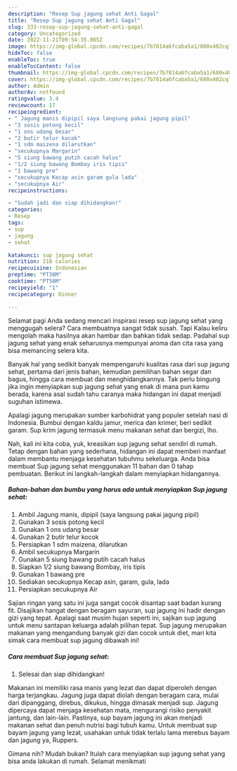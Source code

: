 ```yaml
---
description: "Resep Sup jagung sehat Anti Gagal"
title: "Resep Sup jagung sehat Anti Gagal"
slug: 333-resep-sup-jagung-sehat-anti-gagal
category: Uncategorized
date: 2022-11-21T09:54:35.065Z
image: https://img-global.cpcdn.com/recipes/7b7814a6fcaba5a1/680x482cq70/sup-jagung-sehat-foto-resep-utama.jpg
hideToc: false
enableToc: true
enableTocContent: false
thumbnail: https://img-global.cpcdn.com/recipes/7b7814a6fcaba5a1/680x482cq70/sup-jagung-sehat-foto-resep-utama.jpg
cover: https://img-global.cpcdn.com/recipes/7b7814a6fcaba5a1/680x482cq70/sup-jagung-sehat-foto-resep-utama.jpg
author: Admin
authorAv: notfound
ratingvalue: 3.4
reviewcount: 17
recipeingredient:
- " Jagung manis dipipil saya langsung pakai jagung pipil"
- "3 sosis potong kecil"
- "1 ons udang besar"
- "2 butir telur kocok"
- "1 sdm maizena dilarutkan"
- "secukupnya Margarin"
- "5 siung bawang putih cacah halus"
- "1/2 siung bawang Bombay iris tipis"
- "1 bawang pre"
- "secukupnya Kecap asin garam gula lada"
- "secukupnya Air"
recipeinstructions:

- "Sudah jadi dan siap dihidangkan!"
categories:
- Resep
tags:
- sup
- jagung
- sehat

katakunci: sup jagung sehat 
nutrition: 218 calories
recipecuisine: Indonesian
preptime: "PT38M"
cooktime: "PT50M"
recipeyield: "1"
recipecategory: Dinner

---
```



Selamat pagi Anda sedang mencari inspirasi resep sup jagung sehat yang menggugah selera? Cara membuatnya sangat tidak susah. Tapi Kalau keliru mengolah maka hasilnya akan hambar dan bahkan tidak sedap. Padahal sup jagung sehat yang enak seharusnya mempunyai aroma dan cita rasa yang bisa memancing selera kita.


Banyak hal yang sedikit banyak mempengaruhi kualitas rasa dari sup jagung sehat, pertama dari jenis bahan, kemudian pemilihan bahan segar dan bagus, hingga cara membuat dan menghidangkannya. Tak perlu bingung jika ingin menyiapkan sup jagung sehat yang enak di mana pun kamu berada, karena asal sudah tahu caranya maka hidangan ini dapat menjadi suguhan istimewa.

Apalagi jagung merupakan sumber karbohidrat yang populer setelah nasi di Indonesia. Bumbui dengan kaldu jamur, merica dan krimer, beri sedikit garam. Sup krim jagung termasuk menu makanan sehat dan bergizi, lho.


Nah, kali ini kita coba, yuk, kreasikan sup jagung sehat sendiri di rumah. Tetap dengan bahan yang sederhana, hidangan ini dapat memberi manfaat dalam membantu menjaga kesehatan tubuhmu sekeluarga. Anda bisa membuat Sup jagung sehat menggunakan 11 bahan dan 0 tahap pembuatan. Berikut ini langkah-langkah dalam menyiapkan hidangannya.

<!--inarticleads1-->

##### Bahan-bahan dan bumbu yang harus ada untuk menyiapkan Sup jagung sehat:

1. Ambil  Jagung manis, dipipil (saya langsung pakai jagung pipil)
1. Gunakan 3 sosis potong kecil
1. Gunakan 1 ons udang besar
1. Gunakan 2 butir telur kocok
1. Persiapkan 1 sdm maizena, dilarutkan
1. Ambil secukupnya Margarin
1. Gunakan 5 siung bawang putih cacah halus
1. Siapkan 1/2 siung bawang Bombay, iris tipis
1. Gunakan 1 bawang pre
1. Sediakan secukupnya Kecap asin, garam, gula, lada
1. Persiapkan secukupnya Air


Sajian ringan yang satu ini juga sangat cocok disantap saat badan kurang fit. Disajikan hangat dengan beragam sayuran, sup jagung ini hadir dengan gizi yang tepat. Apalagi saat musim hujan seperti ini, sajikan sup jagung untuk menu santapan keluarga adalah pilihan tepat. Sup jagung merupakan makanan yang mengandung banyak gizi dan cocok untuk diet, mari kita simak cara membuat sup jagung dibawah ini! 

<!--inarticleads2-->

##### Cara membuat Sup jagung sehat:


1. Selesai dan siap dihidangkan!

Makanan ini memiliki rasa manis yang lezat dan dapat diperoleh dengan harga terjangkau. Jagung juga dapat diolah dengan beragam cara, mulai dari dipanggang, direbus, dikukus, hingga dimasak menjadi sup. Jagung dipercaya dapat menjaga kesehatan mata, mengurangi risiko penyakit jantung, dan lain-lain. Pastinya, sup bayam jagung ini akan menjadi makanan sehat dan penuh nutrisi bagi tubuh kamu. Untuk membuat sup bayam jagung yang lezat, usahakan untuk tidak terlalu lama merebus bayam dan jagung ya, Ruppers. 

Gimana nih? Mudah bukan? Itulah cara menyiapkan sup jagung sehat yang bisa anda lakukan di rumah. Selamat menikmati
